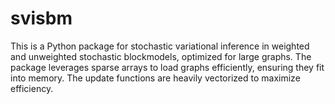 # svisbm
This is a Python package for stochastic variational inference in weighted and unweighted stochastic blockmodels, optimized for large graphs. The package leverages sparse arrays to load graphs efficiently, ensuring they fit into memory. The update functions are heavily vectorized to maximize efficiency.

